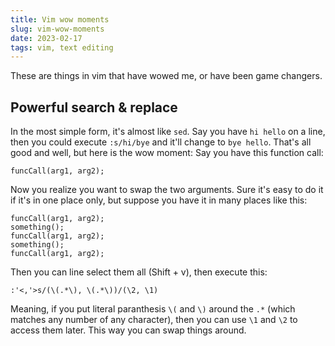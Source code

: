 ```yaml
---
title: Vim wow moments
slug: vim-wow-moments
date: 2023-02-17
tags: vim, text editing
---
```


These are things in vim that have wowed me, or have been game changers.

## Powerful search & replace

In the most simple form, it's almost like `sed`. Say you have `hi hello` on a line, then you could execute `:s/hi/bye` and it'll change to `bye hello`. That's all good and well, but here is the wow moment: Say you have this function call:

```
funcCall(arg1, arg2);
```

Now you realize you want to swap the two arguments. Sure it's easy to do it if it's in one place only, but suppose you have it in many places like this:

```
funcCall(arg1, arg2);
something();
funcCall(arg1, arg2);
something();
funcCall(arg1, arg2);
```

Then you can line select them all (Shift + v), then execute this:

```
:'<,'>s/(\(.*\), \(.*\))/(\2, \1)
```

Meaning, if you put literal paranthesis `\(` and `\)` around the `.*` (which matches any number of any character), then you can use `\1` and `\2` to access them later. This way you can swap things around.
